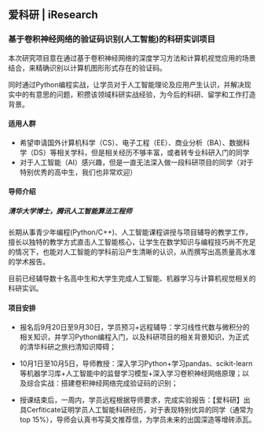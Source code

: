 ## 爱科研 | iResearch

### 基于卷积神经网络的验证码识别(人工智能)的科研实训项目

本次研究项目意在通过基于卷积神经网络的深度学习方法和计算机视觉应用的场景结合，来精确识别以计算机图形形式存在的验证码。

同时通过Python编程实战，让学员对于人工智能理论及应用产生认识，并解决现实中的有意思的问题，积攒该领域科研实战经验，为今后的科研、留学和工作打造背景。

#### 适用人群

- 希望申请国外计算机科学（CS）、电子工程（EE）、商业分析（BA）、数据科学（DS）等相关学科，但是相关经历不够丰富，或者转专业科研入门的同学
- 对于人工智能（AI）感兴趣，但是一直无法深入做一段科研项目的同学（对于特别优秀的高中生，我们也非常欢迎）

#### 导师介绍

##### 清华大学博士，腾讯人工智能算法工程师

长期从事青少年编程(Python/C++)、人工智能课程讲授与项目辅导的教学工作，擅长以独特的教学方式直击人工智能核心，让学生在数学知识与编程技巧尚不充足的情况下，也能对人工智能的学科前沿产生清晰的认识，从而撰写出高质量高水准的学术报告。

目前已经辅导数十名高中生和大学生完成人工智能、机器学习与计算机视觉相关的科研实训。

#### 项目安排

- 报名后9月20日至9月30日，学员预习+远程辅导：学习线性代数与微积分的相关知识，并学习Python编程入门，以及科研项目的相关背景知识，为正式的清华科研之旅扫清知识障碍；

- 10月1日至10月5日，导师教授：深入学习Python+学习pandas、scikit-learn等机器学习库+人工智能中的监督学习模型+深入学习卷积神经网络原理；以及综合实战：搭建卷积神经网络完成验证码的识别；

- 授课结束后，一周内，学员远程根据导师要求，完成实验报告：【爱科研】出具Cerfiticate证明学员人工智能科研经历，对于表现特别优异的同学（通常为top 15%），导师会认真书写英文推荐信，为学员未来的出国深造等增砖添瓦。
